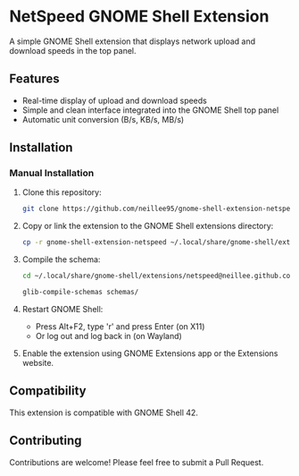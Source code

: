 # NetSpeed GNOME Shell Extension

A simple GNOME Shell extension that displays network upload and download speeds in the top panel.

## Features

- Real-time display of upload and download speeds
- Simple and clean interface integrated into the GNOME Shell top panel
- Automatic unit conversion (B/s, KB/s, MB/s)

## Installation

### Manual Installation

1. Clone this repository:
   ```sh
   git clone https://github.com/neillee95/gnome-shell-extension-netspeed.git
   ```

2. Copy or link the extension to the GNOME Shell extensions directory:
   ```sh
   cp -r gnome-shell-extension-netspeed ~/.local/share/gnome-shell/extensions/netspeed@neillee.github.com
   ```

3. Compile the schema:
    ```sh
   cd ~/.local/share/gnome-shell/extensions/netspeed@neillee.github.com

   glib-compile-schemas schemas/
    ```

4. Restart GNOME Shell:
   - Press Alt+F2, type 'r' and press Enter (on X11)
   - Or log out and log back in (on Wayland)

5. Enable the extension using GNOME Extensions app or the Extensions website.

## Compatibility

This extension is compatible with GNOME Shell 42.

## Contributing

Contributions are welcome! Please feel free to submit a Pull Request.